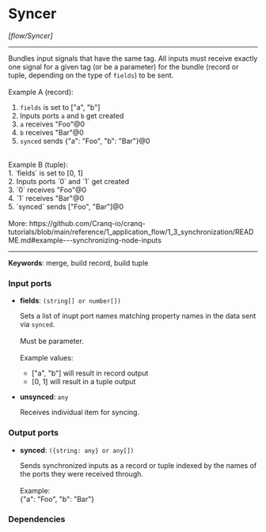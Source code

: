 # Syncer

_[flow/Syncer]_

---

Bundles input signals that have the same tag. All inputs must receive exactly one signal for a given tag (or be a parameter) for the bundle (record or tuple, depending on the type of `fields`) to be sent.<br>
<br>
Example A (record):<br>
1. `fields` is set to ["a", "b"]<br>
2. Inputs ports `a` and `b` get created<br>
3. `a` receives "Foo"@0<br>
4. `b` receives "Bar"@0<br>
5. `synced` sends {"a": "Foo", "b": "Bar"}@0<br>
<br>
Example B (tuple):<br>
1. `fields` is set to [0, 1]<br>
2. Inputs ports `0` and `1` get created<br>
3. `0` receives "Foo"@0<br>
4. `1` receives "Bar"@0<br>
5. `synced` sends ["Foo", "Bar"]@0<br>
<br>
More: https://github.com/Cranq-io/cranq-tutorials/blob/main/reference/1_application_flow/1_3_synchronization/README.md#example---synchronizing-node-inputs<br>

---

__Keywords__: merge, build record, build tuple

### Input ports

* __fields__: ` (string[] or number[]) `


    Sets a list of inupt port names matching property names in the data sent via `synced`.<br>
    <br>
    Must be parameter.<br>
    <br>
    Example values:<br>
    * ["a", "b"] will result in record output<br>
    * [0, 1] will result in a tuple output<br>


* __unsynced__: ` any `


    Receives individual item for syncing.<br>

### Output ports

* __synced__: ` ({string: any} or any[]) `


    Sends synchronized inputs as a record or tuple indexed by the names of the ports they were received through.<br>
    <br>
    Example:<br>
    {"a": "Foo", "b": "Bar"}<br>

### Dependencies




